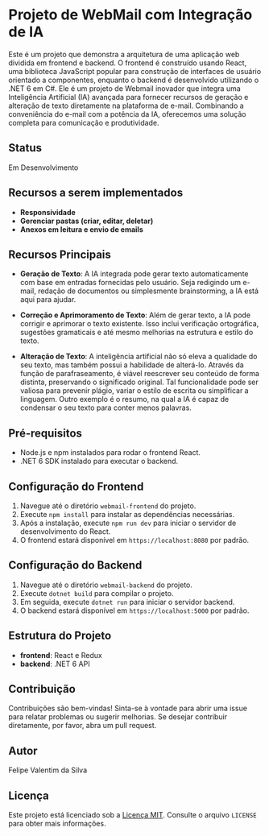 # Projeto de WebMail com Integração de IA

Este é um projeto que demonstra a arquitetura de uma aplicação web dividida em frontend e backend. O frontend é construído usando React, uma biblioteca JavaScript popular para construção de interfaces de usuário orientado a componentes, enquanto o backend é desenvolvido utilizando o .NET 6 em C#. Ele é um projeto de Webmail inovador que integra uma Inteligência Artificial (IA) avançada para fornecer recursos de geração e alteração de texto diretamente na plataforma de e-mail. Combinando a conveniência do e-mail com a potência da IA, oferecemos uma solução completa para comunicação e produtividade.

## Status

Em Desenvolvimento

## Recursos a serem implementados

- **Responsividade**
- **Gerenciar pastas (criar, editar, deletar)**
- **Anexos em leitura e envio de emails**

## Recursos Principais

- **Geração de Texto**: A IA integrada pode gerar texto automaticamente com base em entradas fornecidas pelo usuário. Seja redigindo um e-mail, redação de documentos ou simplesmente brainstorming, a IA está aqui para ajudar.

- **Correção e Aprimoramento de Texto**: Além de gerar texto, a IA pode corrigir e aprimorar o texto existente. Isso inclui verificação ortográfica, sugestões gramaticais e até mesmo melhorias na estrutura e estilo do texto.

- **Alteração de Texto**: A inteligência artificial não só eleva a qualidade do seu texto, mas também possui a habilidade de alterá-lo. Através da função de parafraseamento, é viável reescrever seu conteúdo de forma distinta, preservando o significado original. Tal funcionalidade pode ser valiosa para prevenir plágio, variar o estilo de escrita ou simplificar a linguagem. Outro exemplo é o resumo, na qual a IA é capaz de condensar o seu texto para conter menos palavras.

## Pré-requisitos

- Node.js e npm instalados para rodar o frontend React.
- .NET 6 SDK instalado para executar o backend.

## Configuração do Frontend

1. Navegue até o diretório `webmail-frontend` do projeto.
2. Execute `npm install` para instalar as dependências necessárias.
3. Após a instalação, execute `npm run dev` para iniciar o servidor de desenvolvimento do React.
4. O frontend estará disponível em `https://localhost:8080` por padrão.

## Configuração do Backend

1. Navegue até o diretório `webmail-backend` do projeto.
2. Execute `dotnet build` para compilar o projeto.
3. Em seguida, execute `dotnet run` para iniciar o servidor backend.
4. O backend estará disponível em `https://localhost:5000` por padrão.

## Estrutura do Projeto

- **frontend**: React e Redux
- **backend**: .NET 6 API

## Contribuição

Contribuições são bem-vindas! Sinta-se à vontade para abrir uma issue para relatar problemas ou sugerir melhorias. Se desejar contribuir diretamente, por favor, abra um pull request.

## Autor

Felipe Valentim da Silva

## Licença

Este projeto está licenciado sob a [Licença MIT](https://opensource.org/licenses/MIT). Consulte o arquivo `LICENSE` para obter mais informações.
